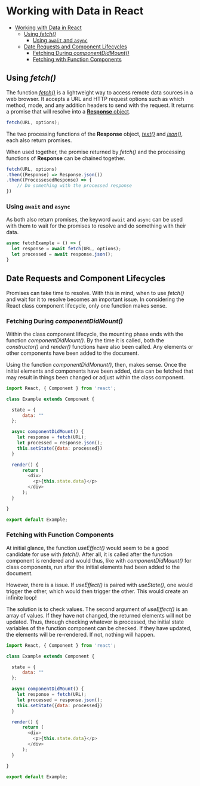 # Working with Data in React

- [Working with Data in React](#working-with-data-in-react)
  - [Using *fetch()*](#using-fetch)
    - [Using `await` and `async`](#using-await-and-async)
  - [Date Requests and Component Lifecycles](#date-requests-and-component-lifecycles)
    - [Fetching During *componentDidMount()*](#fetching-during-componentdidmount)
    - [Fetching with Function Components](#fetching-with-function-components)

## Using *fetch()*

The function [*fetch()*](https://developer.mozilla.org/en-US/docs/Web/API/Fetch_API) is a lightweight way to access remote data sources in a web browser. It accepts a URL and HTTP request options such as which method, mode, and any addition headers to send with the request. It returns a promise that will resolve into a [**Response** object](https://developer.mozilla.org/en-US/docs/Web/API/Response).

```javascript
fetch(URL, options);
```

The two processing functions of the **Response** object, [*text()*](https://developer.mozilla.org/en-US/docs/Web/API/Body/text) and [*json()*](https://developer.mozilla.org/en-US/docs/Web/API/Body/json), each also return promises.

When used together, the promise returned by *fetch()* and the processing functions of **Response** can be chained together.

```javascript
fetch(URL, options)
.then((Response) => Response.json())
.then((ProcessesedResponse) => {
    // Do something with the processed response
})
```

### Using `await` and `async`

As both also return promises, the keyword `await` and `async` can be used with them to wait for the promises to resolve and do something with their data.

```javascript
async fetchExample = () => {
  let response = await fetch(URL, options);
  let processed = await response.json();
}
```

## Date Requests and Component Lifecycles

Promises can take time to resolve. With this in mind, when to use *fetch()* and wait for it to resolve becomes an important issue. In considering the React class component lifecycle, only one function makes sense.

### Fetching During *componentDidMount()*

Within the class component lifecycle, the mounting phase ends with the function *componentDidMount()*. By the time it is called, both the *constructor()* and *render()* functions have also been called. Any elements or other components have been added to the document.

Using the function *componentDidMonunt()*, then, makes sense. Once the initial elements and components have been added, data can be fetched that may result in things been changed or adjust within the class component.

```javascript
import React, { Component } from 'react';

class Example extends Component {

  state = {
      data: ""
  };

  async componentDidMount() {
    let response = fetch(URL);
    let processed = response.json();
    this.setState({data: processed})
  }

  render() {
      return (
        <div>
          <p>{this.state.data}</p>
        </div>
      );
  }

}

export default Example;
```

### Fetching with Function Components

At initial glance, the function *useEffect()* would seem to be a good candidate for use with *fetch()*. After all, it is called after the function component is rendered and would thus, like with *componentDidMount()* for class components, run after the initial elements had been added to the document.

However, there is a issue. If *useEffect()* is paired with *useState()*, one would trigger the other, which would then trigger the other. This would create an infinite loop!

The solution is to check values. The second argument of *useEffect()* is an array of values. If they have not changed, the returned elements will not be updated. Thus, through checking whatever is processed, the initial state variables of the function component can be checked. If they have updated, the elements will be re-rendered. If not, nothing will happen.

```javascript
import React, { Component } from 'react';

class Example extends Component {

  state = {
      data: ""
  };

  async componentDidMount() {
    let response = fetch(URL);
    let processed = response.json();
    this.setState({data: processed})
  }

  render() {
      return (
        <div>
          <p>{this.state.data}</p>
        </div>
      );
  }

}

export default Example;
```
